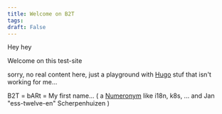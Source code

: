 ```yaml
---
title: Welcome on B2T
tags:
draft: False
---
```


Hey hey

Welcome on this test-site

sorry, no real content here, just a playground with [Hugo](https://gohugo.io/) stuf that isn't working for me...

B2T = bARt = My first name... ( a [Numeronym](https://en.wikipedia.org/wiki/Numeronym) like i18n, k8s, ... and Jan "ess-twelve-en" Scherpenhuizen )
